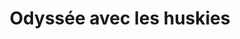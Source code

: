 ---
layout: layout_generic
language: fr
season: winter
type: B2B
menu: seminaire
topnav_color_text: 
title: Odyssée avec les huskies
permalink: "/fr/seminaires-hiver/activites/odysee-avec-huskies"
meta-title: Odyssée avec les huskies
meta-description: Un traineau tracté par des chiens huskies pour une magnifique balade dans les forêts enneigées
image_href: https://res.cloudinary.com/deddrj0yb/image/upload/v1639492673/website/winter/catalin-sandru-OceHnUOl7vI-unsplash_svtevg.jpg
image_alt: Un traineau tracté par des chiens huskies pour une magnifique balade dans les forêts enneigées
redirection_from:
price: 95
headline: Un traineau tracté par des chiens huskies pour une magnifique balade dans les forêts enneigées
page_sections:
- template: 2colTitreTxt
  title: Odyssée avec les huskies
  content: |-
    Rencontre avec un Musher et sa meute
---